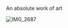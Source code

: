 An absolute work of art

![IMG_2687](https://user-images.githubusercontent.com/14823767/135714252-fc8ef78a-d08e-4643-b7a7-f5124f124a65.jpg)
